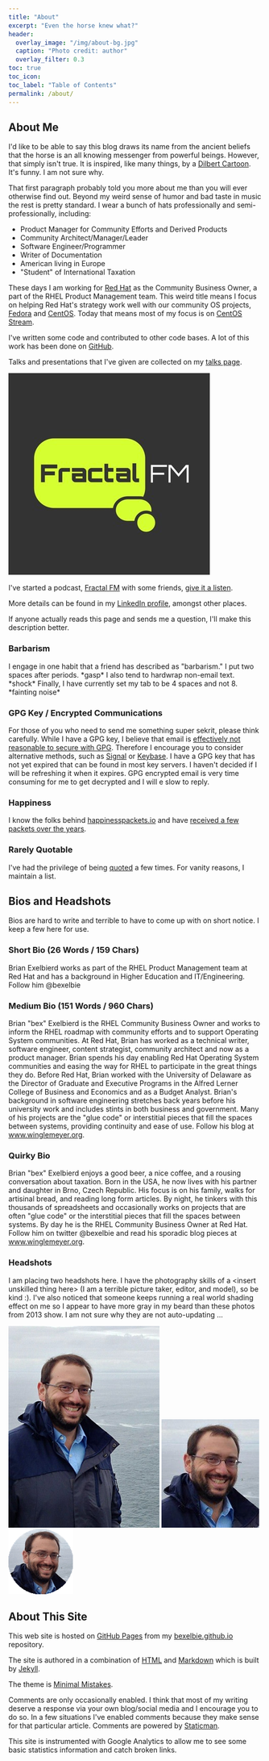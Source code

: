 ```yaml
---
title: "About"
excerpt: "Even the horse knew what?"
header:
  overlay_image: "/img/about-bg.jpg"
  caption: "Photo credit: author"
  overlay_filter: 0.3
toc: true
toc_icon: 
toc_label: "Table of Contents"
permalink: /about/
---
```


## About Me

I'd like to be able to say this blog draws its name from the ancient beliefs that the horse is an all knowing messenger from powerful beings.
However, that simply isn't true.
It is inspired, like many things, by a [Dilbert Cartoon](http://dilbert.com/strip/2015-06-10/).
It's funny.
I am not sure why.

That first paragraph probably told you more about me than you will ever otherwise find out.
Beyond my weird sense of humor and bad taste in music the rest is pretty standard.
I wear a bunch of hats professionally and semi-professionally, including:

* Product Manager for Community Efforts and Derived Products
* Community Architect/Manager/Leader
* Software Engineer/Programmer
* Writer of Documentation
* American living in Europe
* "Student" of International Taxation

These days I am working for [Red Hat](https://community.redhat.com) as the Community Business Owner, a part of the RHEL Product Management team.
This weird title means I focus on helping Red Hat's strategy work well with our community OS projects, [Fedora](https://www.fedoraproject.org) and [CentOS](https://www.centos.org).
Today that means most of my focus is on [CentOS Stream](https://wiki.centos.org/Manuals/ReleaseNotes/CentOSStream).

I've written some code and contributed to other code bases.
A lot of this work has been done on [GitHub](https://github.com/bexelbie).

Talks and presentations that I've given are collected on my [talks page](/talks/).

![Fractal FM Logo](/img/fractal-fm_circle.jpg)

I've started a podcast, [Fractal FM](https://fractal.fm/)  with some friends, [give it a listen](https://fractal.fm/).

More details can be found in my [LinkedIn profile](https://www.linkedin.com/in/bcexelbi), amongst other places.

If anyone actually reads this page and sends me a question, I'll make this description better.

### Barbarism

I engage in one habit that a friend has described as "barbarism."
I put two spaces after periods.  \*gasp\*
I also tend to hardwrap non-email text.  \*shock\*
Finally, I have currently set my tab to be 4 spaces and not 8.  \*fainting noise\*

### GPG Key / Encrypted Communications

For those of you who need to send me something super sekrit, please think carefully.
While I have a GPG key, I believe that email is [effectively not reasonable to secure with GPG](https://latacora.micro.blog/2019/07/16/the-pgp-problem.html).
Therefore I encourage you to consider alternative methods, such as [Signal](https://signal.org/) or [Keybase](https://keybase.io/bexelbie/).
I have a GPG key that has not yet expired that can be found in most key servers.
I haven't decided if I will be refreshing it when it expires.
GPG encrypted email is very time consuming for me to get decrypted and I will e slow to reply.

### Happiness

I know the folks behind [happinesspackets.io](https://happinesspackets.io) and have [received a few packets over the years](/happiness-packets).

### Rarely Quotable

I've had the privilege of being [quoted](/quoted) a few times.
For vanity reasons, I maintain a list.

## Bios and Headshots

Bios are hard to write and terrible to have to come up with on short notice.
I keep a few here for use.

### Short Bio (26 Words / 159 Chars)

Brian Exelbierd works as part of the RHEL Product Management team at Red Hat and has a background in Higher Education and IT/Engineering.
Follow him @bexelbie

### Medium Bio (151 Words / 960 Chars)

Brian "bex" Exelbierd is the RHEL Community Business Owner and works to inform the RHEL roadmap with community efforts and to support Operating System communities.
At Red Hat, Brian has worked as a technical writer, software engineer, content strategist, community architect and now as a product manager.
Brian spends his day enabling Red Hat Operating System communities and easing the way for RHEL to participate in the great things they do.
Before Red Hat, Brian worked with the University of Delaware as the Director of Graduate and Executive Programs in the Alfred Lerner College of Business and Economics and as a Budget Analyst.
Brian's background in software engineering stretches back years before his university work and includes stints in both business and government.
Many of his projects are the "glue code" or interstitial pieces that fill the spaces between systems, providing continuity and ease of use.
Follow his blog at www.winglemeyer.org.

### Quirky Bio

Brian "bex" Exelbierd enjoys a good beer, a nice coffee, and a rousing conversation about taxation.
Born in the USA, he now lives with his partner and daughter in Brno, Czech Republic.
His focus is on his family, walks for artisinal bread, and reading long form articles.
By night, he tinkers with this thousands of spreadsheets and occasionally works on projects that are often "glue code" or the interstitial pieces that fill the spaces between systems.
By day he is the RHEL Community Business Owner at Red Hat.
Follow him on twitter @bexelbie and read his sporadic blog pieces at www.winglemeyer.org.

### Headshots

I am placing two headshots here.
I have the photography skills of a &lt;insert unskilled thing here&gt; (I am a terrible picture taker, editor, and model), so be kind :).
I've also noticed that someone keeps running a real world shading effect on me so I appear to have more gray in my beard than these photos from 2013 show.
I am not sure why they are not auto-updating ...

![bexelbie](/img/headshots/bex-ocean-thumb.jpg) ![bexelbie](/img/headshots/headshot.jpg) ![bexelbie in a circle](/img/headshots/bexelbie-headshot.png)

## About This Site

This web site is hosted on [GitHub Pages](https://pages.github.com/) from my [bexelbie.github.io](https://github.com/bexelbie/bexelbie.github.io) repository.

The site is authored in a combination of [HTML](https://en.wikipedia.org/wiki/HTML) and [Markdown](https://daringfireball.net/projects/markdown/) which is built by [Jekyll](http://jekyllrb.com/).

The theme is [Minimal Mistakes](https://mmistakes.github.io/minimal-mistakes/).

Comments are only occasionally enabled.
I think that most of my writing deserve a response via your own blog/social media and I encourage you to do so.
In a few situations I've enabled comments because they make sense for that particular article.
Comments are powered by [Staticman](https://staticman.net/).

This site is instrumented with Google Analytics to allow me to see some basic statistics information and catch broken links.
